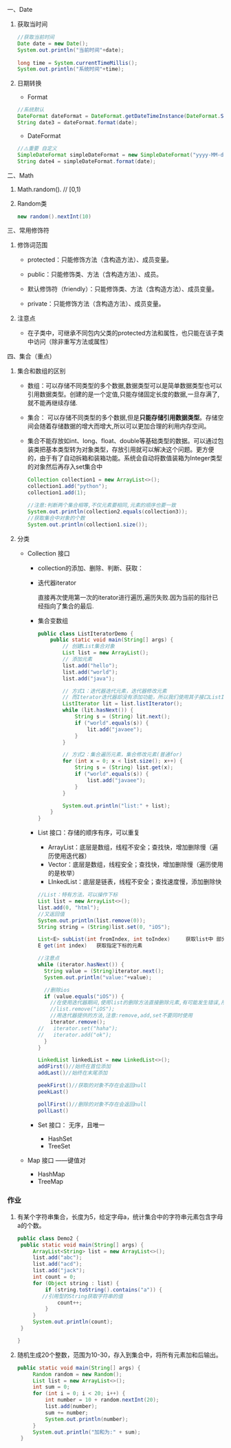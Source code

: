 一、Date

1. 获取当时间

   ```java
   //获取当前时间
   Date date = new Date();
   System.out.println("当前时间"+date);
   		
   long time = System.currentTimeMillis();
   System.out.println("系统时间"+time);
   ```

2. 日期转换

   * Format

   ```java
   //系统默认
   DateFormat dateFormat = DateFormat.getDateTimeInstance(DateFormat.SHORT,DateFormat.SHORT);
   String date3 = dateFormat.format(date);
   ```

   * DateFormat

   ```java
   //⚠️重要 自定义
   SimpleDateFormat simpleDateFormat = new SimpleDateFormat("yyyy-MM-dd hh:mm:ss");
   String date4 = simpleDateFormat.format(date);
   ```

   

二、Math

1. Math.random().  // [0,1)

2. Random类 

   ```java
   new random().nextInt(10)
   ```

   

三、常用修饰符

1. 修饰词范围

   * protected：只能修饰方法（含构造方法）、成员变量。

   * public：只能修饰类、方法（含构造方法）、成员。
   * 默认修饰符（friendly）：只能修饰类、方法（含构造方法）、成员变量。
   * private：只能修饰方法（含构造方法）、成员变量。

2. 注意点

   * 在子类中，可继承不同包内父类的protected方法和属性，也只能在该子类中访问（除非重写方法或属性）



四、集合（重点）

1. 集合和数组的区别

   * 数组：可以存储不同类型的多个数据,数据类型可以是简单数据类型也可以引用数据类型。创建的是一个定值,只能存储固定长度的数据,一旦存满了,就不能再继续存储.

   * 集合： 可以存储不同类型的多个数据,但是**只能存储引用数据类型**。存储空间会随着存储数据的增大而增大,所以可以更加合理的利用内存空间。

   * 集合不能存放如int、long、float、double等基础类型的数据。可以通过包装类把基本类型转为对象类型，存放引用就可以解决这个问题。更方便的，由于有了自动拆箱和装箱功能。系统会自动将数值装箱为Integer类型的对象然后再存入set集合中

     ```java
     Collection collection1 = new ArrayList<>();
     collection1.add("python");
     collection1.add(1);
     
     //注意:判断两个集合相等,不仅元素要相同,元素的顺序也要一致
     System.out.println(collection2.equals(collection3));
     //获取集合中对象的个数
     System.out.println(collection1.size());
     ```

     

2. 分类

   * Collection 接口

     * collection的添加、删除、判断、获取：

     * 迭代器iterator

       直接再次使用第一次的iterator进行遍历,遍历失败.因为当前的指针已经指向了集合的最后.	

     * 集合变数组

       ```java
       public class ListIteratorDemo {
           public static void main(String[] args) {
               // 创建List集合对象
               List list = new ArrayList();
               // 添加元素
               list.add("hello");
               list.add("world");
               list.add("java");
       
               // 方式1：迭代器迭代元素，迭代器修改元素
               // 而Iterator迭代器却没有添加功能，所以我们使用其子接口ListIterator
               ListIterator lit = list.listIterator();
               while (lit.hasNext()) {
                   String s = (String) lit.next();
                   if ("world".equals(s)) {
                       lit.add("javaee");
                   }
               }
       
               // 方式2：集合遍历元素，集合修改元素(普通for)
               for (int x = 0; x < list.size(); x++) {
                   String s = (String) list.get(x);
                   if ("world".equals(s)) {
                       list.add("javaee");
                   }
               }
       
               System.out.println("list:" + list);
           }
       }
       ```

       

     * List 接口：存储的顺序有序，可以重复
       * ArrayList：底层是数组，线程不安全；查找快，增加删除慢（遍历使用迭代器）
       * Vector：底层是数组，线程安全；查找快，增加删除慢（遍历使用的是枚举）
       * LInkedList：底层是链表，线程不安全；查找速度慢，添加删除快

       ```Java
       //List：特有方法，可以操作下标
       List list = new ArrayList<>();
       list.add(0, "html");
       //又返回值
       System.out.println(list.remove(0));
       String string = (String)list.set(0, "iOS");
       
       List<E> subList(int fromIndex, int toIndex)     获取list中 部分元素
       E get(int index)   获取指定下标的元素
       ```

       ```java
       //注意点
       while (iterator.hasNext()) {
         String value = (String)iterator.next();
         System.out.println("value:"+value);
       
         //删除ios
         if (value.equals("iOS")) {
           //在使用迭代器期间,使用list的删除方法直接删除元素,有可能发生错误,所以不要这样做
           //list.remove("iOS");
           //用迭代器提供的方法,注意:remove,add,set不要同时使用
           iterator.remove();
       //	iterator.set("haha");
       //	iterator.add("ok");
         }
       }
       ```

       ```java
       LinkedList linkedList = new LinkedList<>();
       addFirst()//始终在首位添加
       addLast()//始终在末尾添加
       
       peekFirst()//获取的对象不存在会返回null
       peekLast()
       
       pollFirst()//删除的对象不存在会返回null
       pollLast()
       ```

       

     * Set 接口： 无序，且唯一
       * HashSet
       * TreeSet

   * Map 接口     ——键值对 

     * HashMap
     * TreeMap





### 作业

1. 有某个字符串集合，长度为5，给定字母a，统计集合中的字符串元素包含字母a的个数。

   ```java
   public class Demo2 {	
   	public static void main(String[] args) {
   		ArrayList<String> list = new ArrayList<>();
   		list.add("abc");
   		list.add("acd");
   		list.add("jack");
   		int count = 0;
   		for (Object string : list) {
   			if (string.toString().contains("a")) { 
           //引用型的String获取字符串的值
   				count++;
   			}
   		}
   		System.out.println(count);
   	}
   
   }
   ```

2. 随机生成20个整数，范围为10-30，存入到集合中，将所有元素加和后输出。

   ```Java
   public static void main(String[] args) {
   		Random random = new Random();
   		List list = new ArrayList<>();
   		int sum = 0;
   		for (int i = 0; i < 20; i++) {
   			int number = 10 + random.nextInt(20);
   			list.add(number);
   			sum += number;
   			System.out.println(number);
   		}
   		System.out.println("加和为:" + sum);
   	}
   
   ```

   